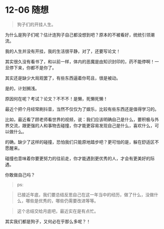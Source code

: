# 12-06 随想

> 狗子们的开挂人生。

为什么是狗子们呢？估计连狗子自己都没想到吧？原本的不被看好，统统引领潮流。

我的人生并没有开挂，我的生活很平静，对了，还要写论文！

其实很久没有看书了，和以前一样，体内的恶魔是由知识封印的，药不能停啊！一旦停下来，你都不是你了。

其实还是缺少大局观罢了，有些东西逼着你苟且，很是被动。

是的，计划搁浅。

原因何在呢？考试？论文？不不不！是懒，死懒死懒！

最近个把个月经常刷抖音，当然不仅仅为了娱乐，比较有些东西还是值得学习的。

比如，最近看了顾老师看世界的视频，说：我们应该明确自己是什么，要积极与外界交流，跟更强的人和事物去碰撞，你才能更容易发现自己是什么，喜欢什么，可以做什么。

的确，缺少了这样的碰撞，恐怕我们只能原地踏步吧？更可怕的是，躲在舒适区不愿醒来。

碰撞也意味着你要更努力的往前走，你才能遇到更优秀的人，才会有更美好的际遇。

你敢做自己吗？

> ps:

> 已接近年底，我们要总结反思自己在这一年当中的经历，做了什么，没做什么，哪些是优秀的，哪些仍需要改进等等。

> 这个总结交给月底吧，最近实在是有点忙。

其实我们都是狗子，又何必在乎那么多呢？！
